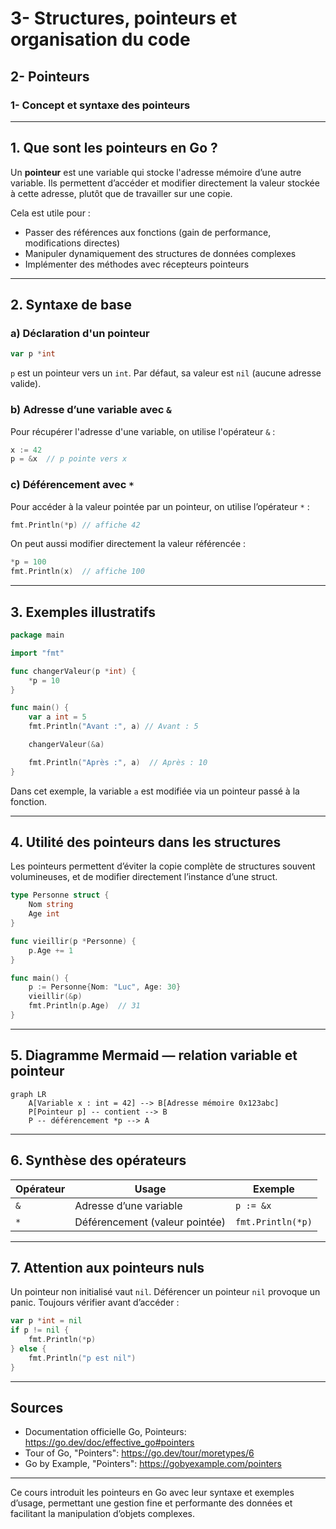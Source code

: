 # 3- Structures, pointeurs et organisation du code  
## 2- Pointeurs  
### 1- Concept et syntaxe des pointeurs  

---

## 1. Que sont les pointeurs en Go ?  

Un **pointeur** est une variable qui stocke l'adresse mémoire d’une autre variable. Ils permettent d’accéder et modifier directement la valeur stockée à cette adresse, plutôt que de travailler sur une copie.  

Cela est utile pour :  
- Passer des références aux fonctions (gain de performance, modifications directes)  
- Manipuler dynamiquement des structures de données complexes  
- Implémenter des méthodes avec récepteurs pointeurs  

---

## 2. Syntaxe de base  

### a) Déclaration d'un pointeur  

```go
var p *int
```

`p` est un pointeur vers un `int`. Par défaut, sa valeur est `nil` (aucune adresse valide).

### b) Adresse d’une variable avec `&`  

Pour récupérer l'adresse d'une variable, on utilise l'opérateur `&` :

```go
x := 42
p = &x  // p pointe vers x
```

### c) Déférencement avec `*`  

Pour accéder à la valeur pointée par un pointeur, on utilise l’opérateur `*` :

```go
fmt.Println(*p) // affiche 42
```

On peut aussi modifier directement la valeur référencée :

```go
*p = 100
fmt.Println(x)  // affiche 100
```

---

## 3. Exemples illustratifs  

```go
package main

import "fmt"

func changerValeur(p *int) {
    *p = 10
}

func main() {
    var a int = 5
    fmt.Println("Avant :", a) // Avant : 5

    changerValeur(&a)

    fmt.Println("Après :", a)  // Après : 10
}
```

Dans cet exemple, la variable `a` est modifiée via un pointeur passé à la fonction.

---

## 4. Utilité des pointeurs dans les structures  

Les pointeurs permettent d’éviter la copie complète de structures souvent volumineuses, et de modifier directement l’instance d’une struct.

```go
type Personne struct {
    Nom string
    Age int
}

func vieillir(p *Personne) {
    p.Age += 1
}

func main() {
    p := Personne{Nom: "Luc", Age: 30}
    vieillir(&p)
    fmt.Println(p.Age)  // 31
}
```

---

## 5. Diagramme Mermaid — relation variable et pointeur  

```mermaid
graph LR
    A[Variable x : int = 42] --> B[Adresse mémoire 0x123abc]
    P[Pointeur p] -- contient --> B
    P -- déférencement *p --> A
```

---

## 6. Synthèse des opérateurs  

| Opérateur | Usage                        | Exemple              |
|-----------|------------------------------|----------------------|
| `&`       | Adresse d’une variable       | `p := &x`            |
| `*`       | Déférencement (valeur pointée) | `fmt.Println(*p)`    |

---

## 7. Attention aux pointeurs nuls  

Un pointeur non initialisé vaut `nil`. Déférencer un pointeur `nil` provoque un panic. Toujours vérifier avant d’accéder :

```go
var p *int = nil
if p != nil {
    fmt.Println(*p)
} else {
    fmt.Println("p est nil")
}
```

---

## Sources  

- Documentation officielle Go, Pointeurs: https://go.dev/doc/effective_go#pointers  
- Tour of Go, "Pointers": https://go.dev/tour/moretypes/6  
- Go by Example, "Pointers": https://gobyexample.com/pointers  

---

Ce cours introduit les pointeurs en Go avec leur syntaxe et exemples d’usage, permettant une gestion fine et performante des données et facilitant la manipulation d’objets complexes.